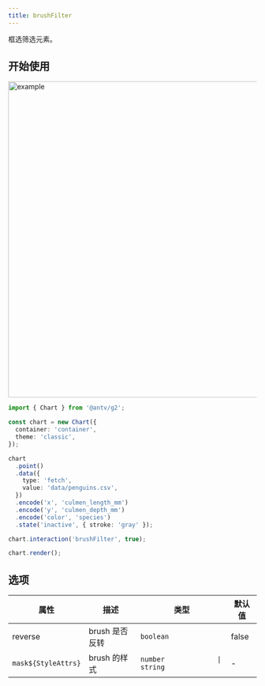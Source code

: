 ```yaml
---
title: brushFilter
---
```


框选筛选元素。

## 开始使用

<img alt="example" src="https://mdn.alipayobjects.com/huamei_qa8qxu/afts/img/A*indVQalzZEQAAAAAAAAAAAAADmJ7AQ/original" width="640">

```ts
import { Chart } from '@antv/g2';

const chart = new Chart({
  container: 'container',
  theme: 'classic',
});

chart
  .point()
  .data({
    type: 'fetch',
    value: 'data/penguins.csv',
  })
  .encode('x', 'culmen_length_mm')
  .encode('y', 'culmen_depth_mm')
  .encode('color', 'species')
  .state('inactive', { stroke: 'gray' });

chart.interaction('brushFilter', true);

chart.render();
```

## 选项

| 属性                | 描述           | 类型                           | 默认值 |
| ------------------- | -------------- | ------------------------------ | ------ |
| reverse             | brush 是否反转 | `boolean`                      | false  |
| `mask${StyleAttrs}` | brush 的样式   | `number             \| string` | -      |

